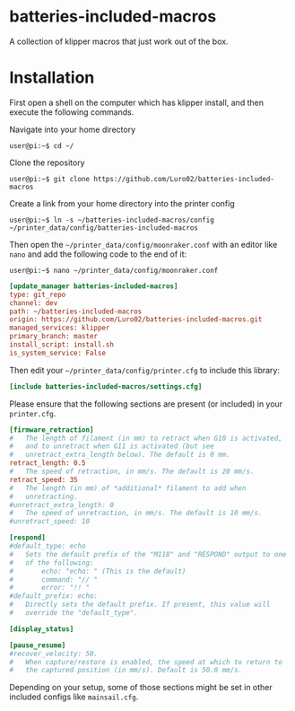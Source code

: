 batteries-included-macros
===

A collection of klipper macros that just work out of the box.

# Installation

First open a shell on the computer which has klipper install, and then execute the following commands.

Navigate into your home directory
```console
user@pi:~$ cd ~/
```

Clone the repository
```console
user@pi:~$ git clone https://github.com/Luro02/batteries-included-macros
```

Create a link from your home directory into the printer config
```console
user@pi:~$ ln -s ~/batteries-included-macros/config ~/printer_data/config/batteries-included-macros
```

Then open the `~/printer_data/config/moonraker.conf` with an editor like `nano` and add the following code to the end of it:
```console
user@pi:~$ nano ~/printer_data/config/moonraker.conf
```

```ini
[update_manager batteries-included-macros]
type: git_repo
channel: dev
path: ~/batteries-included-macros
origin: https://github.com/Luro02/batteries-included-macros.git
managed_services: klipper
primary_branch: master
install_script: install.sh
is_system_service: False
```

Then edit your `~/printer_data/config/printer.cfg` to include this library:
```ini
[include batteries-included-macros/settings.cfg]
```

Please ensure that the following sections are present (or included) in your `printer.cfg`.
```ini
[firmware_retraction]
#   The length of filament (in mm) to retract when G10 is activated,
#   and to unretract when G11 is activated (but see
#   unretract_extra_length below). The default is 0 mm.
retract_length: 0.5
#   The speed of retraction, in mm/s. The default is 20 mm/s.
retract_speed: 35
#   The length (in mm) of *additional* filament to add when
#   unretracting.
#unretract_extra_length: 0
#   The speed of unretraction, in mm/s. The default is 10 mm/s.
#unretract_speed: 10

[respond]
#default_type: echo
#   Sets the default prefix of the "M118" and "RESPOND" output to one
#   of the following:
#       echo: "echo: " (This is the default)
#       command: "// "
#       error: "!! "
#default_prefix: echo:
#   Directly sets the default prefix. If present, this value will
#   override the "default_type".

[display_status]

[pause_resume]
#recover_velocity: 50.
#   When capture/restore is enabled, the speed at which to return to
#   the captured position (in mm/s). Default is 50.0 mm/s.
```

Depending on your setup, some of those sections might be set in other included configs like `mainsail.cfg`.
